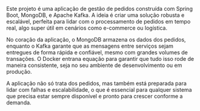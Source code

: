 Este projeto é uma aplicação de gestão de pedidos construída com Spring Boot, MongoDB, e Apache Kafka. A ideia é criar uma solução robusta e escalável, perfeita para lidar com o processamento de pedidos em tempo real, algo super útil em cenários como e-commerce ou logística.

No coração da aplicação, o MongoDB armazena os dados dos pedidos, enquanto o Kafka garante que as mensagens entre serviços sejam entregues de forma rápida e confiável, mesmo com grandes volumes de transações. O Docker entrana equação para garantir que tudo isso rode de maneira consistente, seja no seu ambiente de desenvolvimento ou em produção.

A aplicação não só trata dos pedidos, mas também está preparada para lidar com falhas e escalabilidade, o que é essencial para qualquer sistema que precisa estar sempre disponível e pronto para crescer conforme a demanda.
